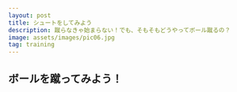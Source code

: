 ```yaml
---
layout: post
title: シュートをしてみよう
description: 蹴らなきゃ始まらない！でも、そもそもどうやってボール蹴るの？
image: assets/images/pic06.jpg
tag: training
---
```


## ボールを蹴ってみよう！
